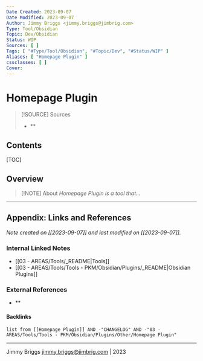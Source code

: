```yaml
---
Date Created: 2023-09-07
Date Modified: 2023-09-07
Author: Jimmy Briggs <jimmy.briggs@jimbrig.com>
Type: Tool/Obsidian
Topic: Dev/Obsidian
Status: WIP
Sources: [ ]
Tags: [ "#Type/Tool/Obsidian", "#Topic/Dev", "#Status/WIP" ]
Aliases: [ "Homepage Plugin" ]
cssclasses: [ ]
Cover:
---
```


# Homepage Plugin

> [!SOURCE] Sources
> - **

## Contents

[TOC]

## Overview

> [!NOTE] About
> *Homepage Plugin is a tool that...*

***

## Appendix: Links and References

*Note created on [[2023-09-07]] and last modified on [[2023-09-07]].*

### Internal Linked Notes

- [[03 - AREAS/Tools/_README|Tools]]
- [[03 - AREAS/Tools/Tools - PKM/Obsidian/Plugins/_README|Obsidian Plugins]]

### External References

- **

#### Backlinks

```dataview
list from [[Homepage Plugin]] AND -"CHANGELOG" AND -"03 - AREAS/Tools/Tools - PKM/Obsidian/Plugins/Other/Homepage Plugin"
```


***

Jimmy Briggs <jimmy.briggs@jimbrig.com> | 2023

